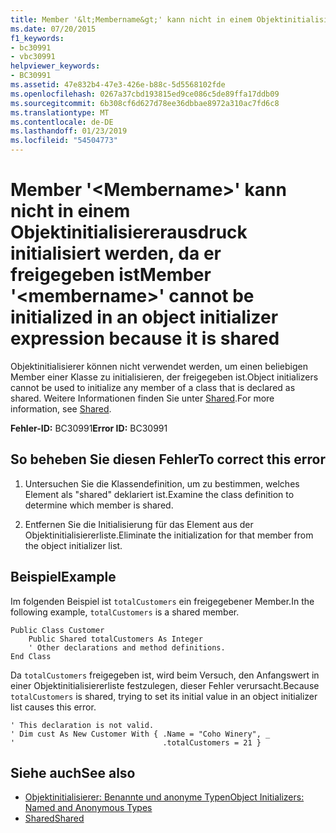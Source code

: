 ```yaml
---
title: Member '&lt;Membername&gt;' kann nicht in einem Objektinitialisiererausdruck initialisiert werden, da er freigegeben ist
ms.date: 07/20/2015
f1_keywords:
- bc30991
- vbc30991
helpviewer_keywords:
- BC30991
ms.assetid: 47e832b4-47e3-426e-b88c-5d5568102fde
ms.openlocfilehash: 0267a37cbd193815ed9ce086c5de89ffa17ddb09
ms.sourcegitcommit: 6b308cf6d627d78ee36dbbae8972a310ac7fd6c8
ms.translationtype: MT
ms.contentlocale: de-DE
ms.lasthandoff: 01/23/2019
ms.locfileid: "54504773"
---
```

# <a name="member-ltmembernamegt-cannot-be-initialized-in-an-object-initializer-expression-because-it-is-shared"></a><span data-ttu-id="b0c41-102">Member '&lt;Membername&gt;' kann nicht in einem Objektinitialisiererausdruck initialisiert werden, da er freigegeben ist</span><span class="sxs-lookup"><span data-stu-id="b0c41-102">Member '&lt;membername&gt;' cannot be initialized in an object initializer expression because it is shared</span></span>
<span data-ttu-id="b0c41-103">Objektinitialisierer können nicht verwendet werden, um einen beliebigen Member einer Klasse zu initialisieren, der freigegeben ist.</span><span class="sxs-lookup"><span data-stu-id="b0c41-103">Object initializers cannot be used to initialize any member of a class that is declared as shared.</span></span> <span data-ttu-id="b0c41-104">Weitere Informationen finden Sie unter [Shared](../../visual-basic/language-reference/modifiers/shared.md).</span><span class="sxs-lookup"><span data-stu-id="b0c41-104">For more information, see [Shared](../../visual-basic/language-reference/modifiers/shared.md).</span></span>  
  
 <span data-ttu-id="b0c41-105">**Fehler-ID:** BC30991</span><span class="sxs-lookup"><span data-stu-id="b0c41-105">**Error ID:** BC30991</span></span>  
  
## <a name="to-correct-this-error"></a><span data-ttu-id="b0c41-106">So beheben Sie diesen Fehler</span><span class="sxs-lookup"><span data-stu-id="b0c41-106">To correct this error</span></span>  
  
1.  <span data-ttu-id="b0c41-107">Untersuchen Sie die Klassendefinition, um zu bestimmen, welches Element als "shared" deklariert ist.</span><span class="sxs-lookup"><span data-stu-id="b0c41-107">Examine the class definition to determine which member is shared.</span></span>  
  
2.  <span data-ttu-id="b0c41-108">Entfernen Sie die Initialisierung für das Element aus der Objektinitialisiererliste.</span><span class="sxs-lookup"><span data-stu-id="b0c41-108">Eliminate the initialization for that member from the object initializer list.</span></span>  
  
## <a name="example"></a><span data-ttu-id="b0c41-109">Beispiel</span><span class="sxs-lookup"><span data-stu-id="b0c41-109">Example</span></span>  
 <span data-ttu-id="b0c41-110">Im folgenden Beispiel ist `totalCustomers` ein freigegebener Member.</span><span class="sxs-lookup"><span data-stu-id="b0c41-110">In the following example, `totalCustomers` is a shared member.</span></span>  
  
```  
Public Class Customer  
    Public Shared totalCustomers As Integer  
    ' Other declarations and method definitions.  
End Class  
```  
  
 <span data-ttu-id="b0c41-111">Da `totalCustomers` freigegeben ist, wird beim Versuch, den Anfangswert in einer Objektinitialisiererliste festzulegen, dieser Fehler verursacht.</span><span class="sxs-lookup"><span data-stu-id="b0c41-111">Because `totalCustomers` is shared, trying to set its initial value in an object initializer list causes this error.</span></span>  
  
```  
' This declaration is not valid.  
' Dim cust As New Customer With { .Name = "Coho Winery", _  
'                                 .totalCustomers = 21 }  
```  
  
## <a name="see-also"></a><span data-ttu-id="b0c41-112">Siehe auch</span><span class="sxs-lookup"><span data-stu-id="b0c41-112">See also</span></span>
- [<span data-ttu-id="b0c41-113">Objektinitialisierer: Benannte und anonyme Typen</span><span class="sxs-lookup"><span data-stu-id="b0c41-113">Object Initializers: Named and Anonymous Types</span></span>](../../visual-basic/programming-guide/language-features/objects-and-classes/object-initializers-named-and-anonymous-types.md)
- [<span data-ttu-id="b0c41-114">Shared</span><span class="sxs-lookup"><span data-stu-id="b0c41-114">Shared</span></span>](../../visual-basic/language-reference/modifiers/shared.md)

